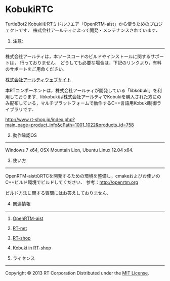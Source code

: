 KobukiRTC
======================
TurtleBot2 KobukiをRTミドルウエア「OpenRTM-aist」から使うためのプロジェクトです．
株式会社アールティによって開発・メンテナンスされています．

1. 注意:
------
株式会社アールティは，本ソースコードのビルドやインストールに関するサポートは， 行っておりません．
どうしても必要な場合は，下記のリンクより，有料のサポートをご用命ください．

[株式会社アールティウェブサイト](http://rt-net.jp)

本RTコンポーネントは，株式会社アールティが開発している「libkobuki」を利用しております．libkobukiは株式会社アールティでKobukiを購入された方にのみ配布している，マルチプラットフォームで動作するC++言語用Kobuki制御ライブラリです．

http://www.rt-shop.jp/index.php?main_page=product_info&cPath=1001_1022&products_id=758

2. 動作確認OS
------
Windows 7 x64, OSX Mountain Lion, Ubuntu Linux 12.04 x64.

 
3. 使い方
------
OpenRTM-aistのRTCを開発するための環境を整備し，cmakeおよびお使いのC++ビルド環境でビルドしてください．
参考：http://openrtm.org

ビルド方法に関する質問にはお答えしておりません．

 
4. 関連情報
--------
1. [OpenRTM-aist](http://openrtm.org/ "OpenRTM-aist公式ウェブサイト")
2. [RT-net](http://rt-net.jp/ "株式会社アールティ 会社ウェブサイト")
3. [RT-shop](http://rt-shop.jp/ "株式会社アールティ ウェブショップ")
4. [Kobuki in RT-shop](http://www.rt-shop.jp/index.php?main_page=product_info&cPath=1001_1022&products_id=758 "Kobuki販売ページアールティウェブショップ") 
 
5. ライセンス
----------
Copyright &copy; 2013 RT Corporation
Distributed under the [MIT License][mit].
 
[MIT]: http://www.opensource.org/licenses/mit-license.php





